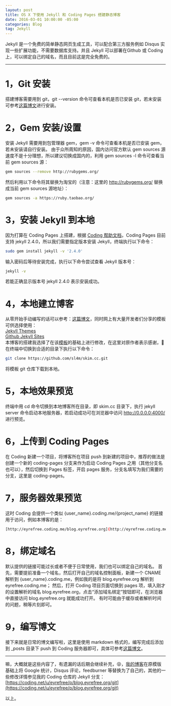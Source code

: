 ```yaml
---
layout: post
title: OS X 下使用 Jekyll 和 Coding Pages 搭建静态博客
date: 2016-03-01 10:00:00 -05:00
categories: Blog
tag: Jekyll
---
```


Jekyll 是一个免费的简单静态网页生成工具，可以配合第三方服务例如 Disqus 实现一些扩展功能，不需要数据库支持。并且 Jekyll 可以部署在Github 或 Coding 上，可以绑定自己的域名，而且目前这是完全免费的。

---
# 1，Git 安装  
搭建博客需要用到 git，git --version 命令可查看本机是否已安装 git，若未安装可参考[这篇博文](http://www.liaoxuefeng.com/wiki/0013739516305929606dd18361248578c67b8067c8c017b000/00137396287703354d8c6c01c904c7d9ff056ae23da865a000/)进行安装。

# 2，Gem 安装/设置  
安装 Jekyll 需要用到包管理器 gem，gem -v 命令可查看本机是否已安装 gem，若未安装请自行安装。 
由于众所周知的原因，国内访问官方默认 gem sources 源速度不是十分理想，所以建议切换成国内的，利用 gem sources -l 命令可查看当前 gem sources 源：
``` bash
gem sources --remove http://rubygems.org/
```
然后利用以下命令将其替换为淘宝的（注意：这里的 http://rubygems.org/ 替换成当前 gem sources 源地址）： 
``` bash
gem sources -a https://ruby.taobao.org/
```

# 3，安装 Jekyll 到本地  
因为打算在 Coding Pages 上搭建，根据 [Coding 帮助文档](https://coding.net/help/doc/pages/index.html)，Coding Pages 目前支持 jekyll 2.4.0，所以我们需要指定版本安装 Jekyll，终端执行以下命令： 
``` bash
sudo gem install jekyll -v '2.4.0'
```
输入密码后等待安装完成，执行以下命令尝试查看 Jekyll 版本号： 
``` bash
jekyll -v
```
若能正确显示版本号 jekyll 2.4.0 表示安装成功。 

# 4，本地建立博客  
从零开始手动编写的话可以参考：[这篇博文](http://www.blogways.net/blog/2013/04/13/jekyll-usage.html)，同时网上有大量开发者们分享的模板可供选择使用：  
[Jekyll Themes](http://jekyllthemes.org/)  
[Github Jekyll Sites](https://github.com/jekyll/jekyll/wiki/Sites)  
本博客的搭建我选择了在该[模板](https://github.com/sl4m/skim.cc)的基础上进行修改，在这里对原作者表示感谢，🙏
在终端中切换到合适的目录下执行以下命令：
``` bash
git clone https://github.com/sl4m/skim.cc.git
```
将模板 git 仓库下载到本地。

# 5，本地效果预览  
终端中用 cd 命令切换到本地博客所在目录，即 skim.cc 目录下，执行 jekyll server 命令启动本地服务器，若启动成功可在浏览器中访问 http://0.0.0.0:4000/ 进行预览。 

# 6，上传到 Coding Pages  
在 Coding 新建一个项目，将博客所在项目 push 到新建的项目中，推荐的做法是创建一个新的 coding-pages 分支来作为启动 Coding Pages 之用（其他分支名也可以），然后切换到 Pages 标签，开启 pages 服务，分支名填写为我们需要的分支，这里是 coding-pages。

# 7，服务器效果预览  
这时 Coding 会提供一个类似 {user_name}.coding.me/{project_name} 的链接用于访问，例如本博客的是： 
``` bash
[http://eyrefree.coding.me/blog.eyrefree.org](http://eyrefree.coding.me/blog.eyrefree.org)
```

# 8，绑定域名  
默认提供的链接可能过长或者不便于日常使用，我们也可以绑定自己的域名。 
首先，需要提前准备一个域名，然后打开自己的域名控制面板，新建一个 CNAME 解析到 {user_name}.coding.me，例如我的是将 blog.eyrefree.org 解析到 eyrefree.coding.me； 
然后，打开 Coding 项目页面切换到 pages 项，填入刚才的设置解析的域名 blog.eyrefree.org，点击“添加域名绑定”按钮即可，在浏览器中直接访问 blog.eyrefree.org 就能成功打开。
有时可能由于缓存或者解析时间的问题，稍等片刻即可。 

# 9，编写博文  
接下来就是日常的博文编写啦，这里是使用 markdown 格式的，编写完成后添加到 _posts 目录下 push 到 Coding 服务器即可，具体可参考[这篇博文](https://segmentfault.com/a/1190000000406013)。

---
嘛，大概就是这些内容了，有遗漏的话后期会继续补充，😝，[我的博客](http://www.eyrefree.org)在原模版基础上将 Google 统计，Disqus 评论，feedburner 等替换为了自己的，其他的一些修改详情参见我的 Coding 仓库的 Jekyll 分支：
[https://coding.net/u/eyrefree/p/blog.eyrefree.org/git](https://coding.net/u/eyrefree/p/blog.eyrefree.org/git)

以上。  